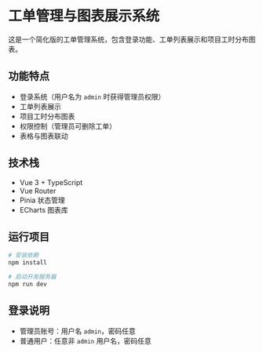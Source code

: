 # 工单管理与图表展示系统

这是一个简化版的工单管理系统，包含登录功能、工单列表展示和项目工时分布图表。

## 功能特点

- 登录系统（用户名为 `admin` 时获得管理员权限）
- 工单列表展示
- 项目工时分布图表
- 权限控制（管理员可删除工单）
- 表格与图表联动

## 技术栈

- Vue 3 + TypeScript
- Vue Router
- Pinia 状态管理
- ECharts 图表库

## 运行项目

```bash
# 安装依赖
npm install

# 启动开发服务器
npm run dev
```

## 登录说明

- 管理员账号：用户名 `admin`，密码任意
- 普通用户：任意非 `admin` 用户名，密码任意
